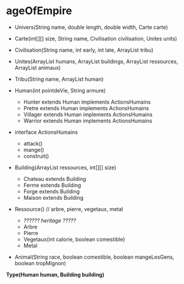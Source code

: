 # ageOfEmpire

* Univers(String name, double length, double width, Carte carte)

* Carte(int[][] size, String name, Civilisation civilisation, Unites units)

* Civilisation(String name, int early, int late, ArrayList<Tribu> tribu) 

* Unites(ArrayList<Human> humans, ArrayList<Building> buildings, ArrayList<Ressource> ressources, ArrayList<Animal> animaux) 

* Tribu(String name, ArrayList<Human> human)

* Human(int pointdeVie, String armure) 
    * Hunter extends Human implements ActionsHumains
    * Pretre extends Human implements ActionsHumains
    * Villager extends Human implements ActionsHumains
    * Warrior extends Human implements ActionsHumains

* interface ActionsHumains 
    * attack()
    * mange()
    * construit()

* Building(ArrayList<Ressource> ressources, int[][] size) 
    * Chateau extends Building 
    * Ferme extends Building
    * Forge extends Building
    * Maison extends Building
   
* Ressource() // arbre, pierre, vegetaux, metal 
   * _?????? heritage ?????_
   * Arbre
   * Pierre
   * Vegetaux(int calorie, boolean comestible)
   * Metal

* Animal(String race, boolean comestible, boolean mangeLesGens, boolean tropMignon)

**Type(Human human, Building building)**



